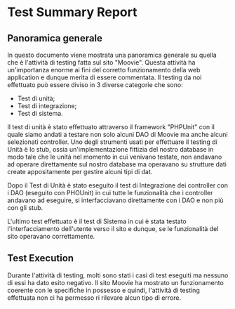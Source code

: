 # Test Summary Report

## Panoramica generale
In questo documento viene mostrata una panoramica generale su quella che è l'attività di testing fatta sul sito "Moovie".
Questa attività ha un'importanza enorme ai fini del corretto funzionamento della web application e dunque merita di 
essere commentata.
Il testing da noi effettuato può essere diviso in 3 diverse categorie che sono: 
- Test di unità;
- Test di integrazione;
- Test di sistema. 

Il test di unità è stato effettuato attraverso il framework "PHPUnit" con il quale siamo andati a testare non solo alcuni
DAO di Moovie ma anche alcuni selezionati controller. Uno degli strumenti usati per effettuare il testing di Unità è lo 
stub, ossia un'implementazione fittizia del nostro database in modo tale che le unità nel momento in cui venivano testate, 
non andavano ad operare direttamente sul nostro database ma operavano su strutture dati create appositamente per gestire 
alcuni tipi di dat. 

Dopo il Test di Unità è stato eseguito il test di Integrazione dei controller con i DAO (eseguito con PHOUnit) in cui 
tutte le funzionalità che i controller andavano ad eseguire, si interfacciavano direttamente con i DAO e non più con 
gli stub.

L'ultimo test effettuato è il test di Sistema in cui è stata testato l'interfacciamento dell'utente verso il sito e 
dunque, se le funzionalità del sito operavano correttamente.

## Test Execution 
Durante l'attività di testing, molti sono stati i casi di test eseguiti ma nessuno di essi ha dato esito negativo.
Il sito Moovie ha mostrato un funzionamento coerente con le specifiche in possesso e quindi, l'attività di testing 
effettuata non ci ha permesso ri rilevare alcun tipo di errore. 


